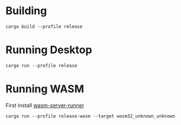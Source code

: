 # Building
```
cargo build --profile release
```

# Running Desktop
```
cargo run --profile release
```

# Running WASM
First install [wasm-server-runner](https://github.com/jakobhellermann/wasm-server-runner)
```
cargo run --profile release-wasm --target wasm32_unknown_unknown
```
